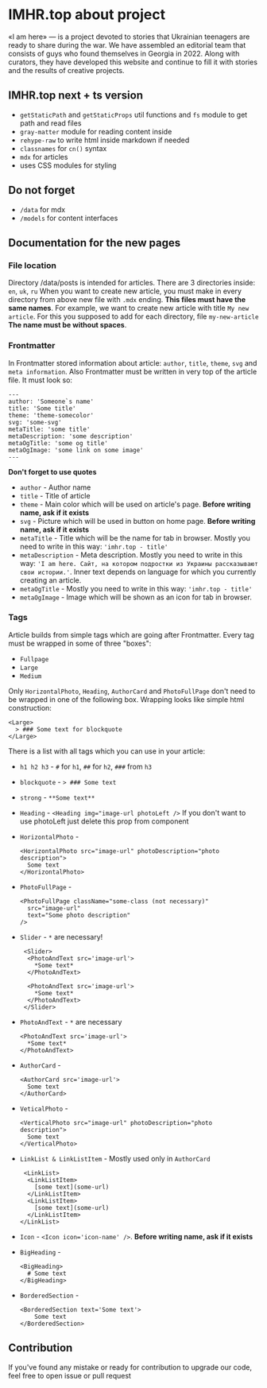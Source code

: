 # IMHR.top about project

«I am here» — is a project devoted to stories that Ukrainian teenagers are ready to share during the war. We have assembled an editorial team that consists of guys who found themselves in Georgia in 2022. Along with curators, they have developed this website and continue to fill it with stories and the results of creative projects.

## IMHR.top next + ts version

- `getStaticPath` and `getStaticProps` util functions and `fs` module to get path and read files
- `gray-matter` module for reading content inside
- `rehype-raw` to write html inside markdown if needed
- `classnames` for `cn()` syntax
- `mdx` for articles
- uses CSS modules for styling

## Do not forget

- `/data` for mdx
- `/models` for content interfaces

## Documentation for the new pages

### File location

Directory /data/posts is intended for articles. There are 3 directories inside: `en`, `uk`, `ru`
When you want to create new article, you must make in every directory from above new file with `.mdx` ending. **This files must have the same names**. For example, we want to create new article with title `My new article`. For this you supposed to add for each directory, file `my-new-article` **The name must be without spaces**.

### Frontmatter

In Frontmatter stored information about article: `author`, `title`, `theme`, `svg` and `meta information`. Also Frontmatter must be written in very top of the article file. It must look so:

```
---
author: 'Someone`s name'
title: 'Some title'
theme: 'theme-somecolor'
svg: 'some-svg'
metaTitle: 'some title'
metaDescription: 'some description'
metaOgTitle: 'some og title'
metaOgImage: 'some link on some image'
---
```

**Don't forget to use quotes**

- `author` - Author name
- `title` - Title of article
- `theme` - Main color which will be used on article's page. **Before writing name, ask if it exists**
- `svg` - Picture which will be used in button on home page. **Before writing name, ask if it exists**
- `metaTitle` - Title which will be the name for tab in browser. Mostly you need to write in this way: `'imhr.top - title'`
- `metaDescription` - Meta description. Mostly you need to write in this way: `'I am here. Сайт, на котором подростки из Украины рассказывают свои истории.'`. Inner text depends on language for which you currently creating an article.
- `metaOgTitle` - Mostly you need to write in this way: `'imhr.top - title'`
- `metaOgImage` - Image which will be shown as an icon for tab in browser.

### Tags

Article builds from simple tags which are going after Frontmatter. Every tag must be wrapped in some of three "boxes":

- `Fullpage`
- `Large`
- `Medium`

Only `HorizontalPhoto`, `Heading`, `AuthorCard` and `PhotoFullPage` don't need to be wrapped in one of the following box.
Wrapping looks like simple html construction:

```
<Large>
  > ### Some text for blockquote
</Large>
```

There is a list with all tags which you can use in your article:

- `h1 h2 h3` - `#` for `h1`, `##` for `h2`, `###` from `h3`
- `blockquote` - `> ### Some text`
- `strong` - `**Some text**`
- `Heading` - `<Heading img="image-url photoLeft />` If you don't want to use photoLeft just delete this prop from component
- `HorizontalPhoto` -

  ```
  <HorizontalPhoto src="image-url" photoDescription="photo description">
    Some text
  </HorizontalPhoto>
  ```

- `PhotoFullPage` -

  ```
  <PhotoFullPage className="some-class (not necessary)"
    src="image-url"
    text="Some photo description"
  />
  ```

- `Slider` - `*` are necessary!

  ```
   <Slider>
    <PhotoAndText src='image-url'>
      *Some text*
    </PhotoAndText>

    <PhotoAndText src='image-url'>
      *Some text*
    </PhotoAndText>
   </Slider>
  ```

- `PhotoAndText` - `*` are necessary

  ```
  <PhotoAndText src='image-url'>
    *Some text*
  </PhotoAndText>
  ```

- `AuthorCard` -

  ```
  <AuthorCard src='image-url'>
    Some text
  </AuthorCard>
  ```

- `VeticalPhoto` -

  ```
  <VerticalPhoto src="image-url" photoDescription="photo description">
    Some text
  </VerticalPhoto>
  ```

- `LinkList & LinkListItem` - Mostly used only in `AuthorCard`

  ```
   <LinkList>
    <LinkListItem>
      [some text](some-url)
    </LinkListItem>
    <LinkListItem>
      [some text](some-url)
    </LinkListItem>
  </LinkList>
  ```

- `Icon` - `<Icon icon='icon-name' />`. **Before writing name, ask if it exists**

- `BigHeading` -

  ```
  <BigHeading>
    # Some text
  </BigHeading>
  ```

- `BorderedSection` -
  ```
  <BorderedSection text='Some text'>
      Some text
  </BorderedSection>
  ```

## Contribution

If you've found any mistake or ready for contribution to upgrade our code, feel free to open issue or pull request

